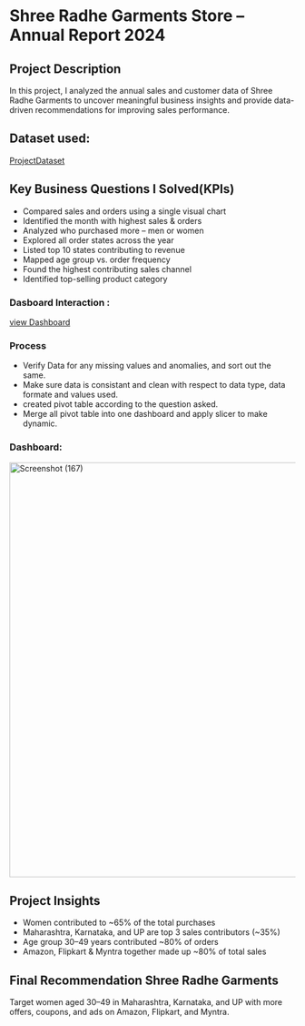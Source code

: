 # Shree Radhe Garments Store – Annual Report 2024
## Project Description 
In this project, I analyzed the annual sales and customer data of Shree Radhe Garments to uncover meaningful business insights and provide data-driven recommendations for improving sales performance.

## Dataset used:
<a href = "https://github.com/ddamit/My-Data-analysis-Dashboard-Project/blob/main/Shree%20Radhe%20Garments%20store%20Annual%20Report%202024.xlsx">ProjectDataset</a>

## Key Business Questions I Solved(KPIs)
- Compared sales and orders using a single visual chart
- Identified the month with highest sales & orders
- Analyzed who purchased more – men or women
- Explored all order states across the year
- Listed top 10 states contributing to revenue
- Mapped age group vs. order frequency
- Found the highest contributing sales channel
- Identified top-selling product category

### Dasboard Interaction :
<a href = "https://github.com/ddamit/My-Data-analysis-Dashboard-Project/blob/main/Screenshot%20(167).png">view Dashboard</a>

### Process
- Verify Data for any missing values and anomalies, and sort out the same.
- Make sure data is consistant and clean with respect to data type, data formate and values used.
- created pivot table according to the question asked.
- Merge all pivot table into one dashboard and apply slicer to make dynamic.
### Dashboard:
<img width="1833" height="729" alt="Screenshot (167)" src="https://github.com/user-attachments/assets/66e7bbf8-9d68-44d1-8778-6bb644ebc249" />

 ## Project Insights
- Women contributed to ~65% of the total purchases
- Maharashtra, Karnataka, and UP are top 3 sales contributors (~35%)
- Age group 30–49 years contributed ~80% of orders
- Amazon, Flipkart & Myntra together made up ~80% of total sales

## Final Recommendation Shree Radhe Garments
Target women aged 30–49 in Maharashtra, Karnataka, and UP with more offers, coupons, and ads on Amazon, Flipkart, and Myntra.


